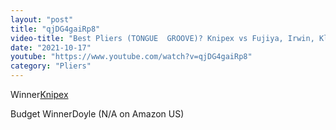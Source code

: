 ```yaml
---
layout: "post"
title: "qjDG4gaiRp8"
video-title: "Best Pliers (TONGUE  GROOVE)? Knipex vs Fujiya, Irwin, Klein Tools, Channellock, Doyle"
date: "2021-10-17"
youtube: "https://www.youtube.com/watch?v=qjDG4gaiRp8"
category: "Pliers"
---
```

<div class="space-y-1"><p><span class="inline-flex items-center justify-center px-2 py-1 mr-2 text-sm font-semibold leading-none text-red-50 bg-red-600 rounded-full">Winner</span><a class="text-gray-900 hover:text-red-600 no-underline hover:no-underline" target="_blank" href="https://amzn.to/3DOrGPS">Knipex</a><br></p><p><span class="inline-flex items-center justify-center px-2 py-1 mr-2 text-sm font-semibold leading-none bg-white hover:bg-gray-100 text-gray-400 border border-gray-200 rounded-full">Budget Winner</span>Doyle (N/A on Amazon US)<br></p></div>